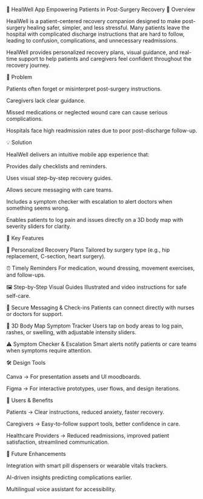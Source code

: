 🏥 HealWell App
Empowering Patients in Post-Surgery Recovery
📌 Overview

HealWell is a patient-centered recovery companion designed to make post-surgery healing safer, simpler, and less stressful. Many patients leave the hospital with complicated discharge instructions that are hard to follow, leading to confusion, complications, and unnecessary readmissions.

HealWell provides personalized recovery plans, visual guidance, and real-time support to help patients and caregivers feel confident throughout the recovery journey.

🎯 Problem

Patients often forget or misinterpret post-surgery instructions.

Caregivers lack clear guidance.

Missed medications or neglected wound care can cause serious complications.

Hospitals face high readmission rates due to poor post-discharge follow-up.

💡 Solution

HealWell delivers an intuitive mobile app experience that:

Provides daily checklists and reminders.

Uses visual step-by-step recovery guides.

Allows secure messaging with care teams.

Includes a symptom checker with escalation to alert doctors when something seems wrong.

Enables patients to log pain and issues directly on a 3D body map with severity sliders for clarity.

🔑 Key Features

📅 Personalized Recovery Plans
Tailored by surgery type (e.g., hip replacement, C-section, heart surgery).

⏰ Timely Reminders
For medication, wound dressing, movement exercises, and follow-ups.

🖼️ Step-by-Step Visual Guides
Illustrated and video instructions for safe self-care.

💬 Secure Messaging & Check-ins
Patients can connect directly with nurses or doctors for support.

🩻 3D Body Map Symptom Tracker
Users tap on body areas to log pain, rashes, or swelling, with adjustable intensity sliders.

⚠️ Symptom Checker & Escalation
Smart alerts notify patients or care teams when symptoms require attention.

🛠️ Design Tools

Canva → For presentation assets and UI moodboards.

Figma → For interactive prototypes, user flows, and design iterations.

👥 Users & Benefits

Patients → Clear instructions, reduced anxiety, faster recovery.

Caregivers → Easy-to-follow support tools, better confidence in care.

Healthcare Providers → Reduced readmissions, improved patient satisfaction, streamlined communication.

🚀 Future Enhancements

Integration with smart pill dispensers or wearable vitals trackers.

AI-driven insights predicting complications earlier.

Multilingual voice assistant for accessibility.
